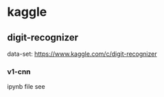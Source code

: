 # kaggle
## digit-recognizer
data-set: https://www.kaggle.com/c/digit-recognizer
### v1-cnn
ipynb file see 

